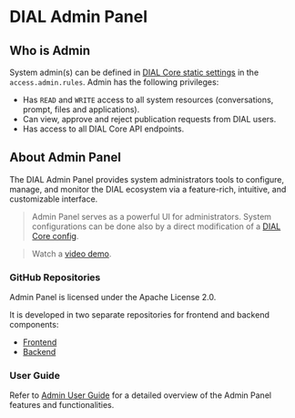 # DIAL Admin Panel

## Who is Admin

System admin(s) can be defined in [DIAL Core static settings](https://github.com/epam/ai-dial-core?tab=readme-ov-file#static-settings) in the `access.admin.rules`. Admin has the following privileges:

* Has `READ` and `WRITE` access to all system resources (conversations, prompt, files and applications).
* Can view, approve and reject publication requests from DIAL users. 
* Has access to all DIAL Core API endpoints.

## About Admin Panel

The DIAL Admin Panel provides system administrators tools to configure, manage, and monitor the DIAL ecosystem via a feature-rich, intuitive, and customizable interface. 

> Admin Panel serves as a powerful UI for administrators. System configurations can be done also by a direct modification of a [DIAL Core config](https://github.com/epam/ai-dial-core).

> Watch a [video demo](https://youtu.be/iLUb3I6xuBA?si=oq0LBV6rvnMot1aj).

### GitHub Repositories

Admin Panel is licensed under the Apache License 2.0. 

It is developed in two separate repositories for frontend and backend components:

* [Frontend](https://github.com/epam/ai-dial-admin-frontend)
* [Backend](https://github.com/epam/ai-dial-admin-backend)

### User Guide

Refer to [Admin User Guide](/docs/tutorials/3.admin/home.md) for a detailed overview of the Admin Panel features and functionalities.






